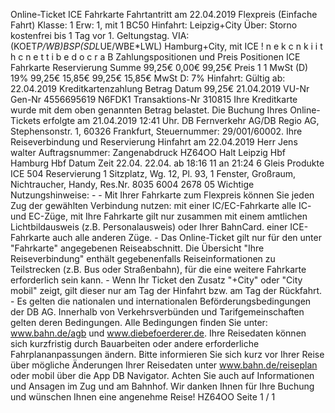 Online-Ticket ICE Fahrkarte Fahrtantritt am 22.04.2019 Flexpreis (Einfache Fahrt) Klasse: 1 Erw: 1, mit 1 BC50 Hinfahrt: Leipzig+City Über: Storno kostenfrei bis 1 Tag vor 1. Geltungstag. VIA: (KOET*P/WB)*BSP*(SDL*UE/WBE*LWL) Hamburg+City, mit ICE ! n e k c n k i i t h c n e t t i b e d o c r a B Zahlungspositionen und Preis Positionen ICE Fahrkarte Reservierung Summe 99,25€ 0,00€ 99,25€ Preis 1 1 MwSt (D) 19% 99,25€ 15,85€ 99,25€ 15,85€ MwSt D: 7% Hinfahrt: Gültig ab: 22.04.2019 Kreditkartenzahlung Betrag Datum 99,25€ 21.04.2019 VU-Nr Gen-Nr 4556695619 N6FDK1 Transaktions-Nr 310815 Ihre Kreditkarte wurde mit dem oben genannten Betrag belastet. Die Buchung Ihres Online-Tickets erfolgte am 21.04.2019 12:41 Uhr. DB Fernverkehr AG/DB Regio AG, Stephensonstr. 1, 60326 Frankfurt, Steuernummer: 29/001/60002. Ihre Reiseverbindung und Reservierung Hinfahrt am 22.04.2019 Herr Jens walter Auftragsnummer: Zangenabdruck HZ64OO Halt Leipzig Hbf Hamburg Hbf Datum Zeit 22.04. 22.04. ab 18:16 11 an 21:24 6 Gleis Produkte ICE 504 Reservierung 1 Sitzplatz, Wg. 12, Pl. 93, 1 Fenster, Großraum, Nichtraucher, Handy, Res.Nr. 8035 6004 2678 05 Wichtige Nutzungshinweise: - - Mit Ihrer Fahrkarte zum Flexpreis können Sie jeden Zug der gewählten Verbindung nutzen: mit einer IC/EC-Fahrkarte alle IC- und EC-Züge, mit Ihre Fahrkarte gilt nur zusammen mit einem amtlichen Lichtbildausweis (z.B. Personalausweis) oder Ihrer BahnCard. einer ICE-Fahrkarte auch alle anderen Züge. - Das Online-Ticket gilt nur für den unter "Fahrkarte" angegebenen Reiseabschnitt. Die Übersicht "Ihre Reiseverbindung" enthält gegebenenfalls Reiseinformationen zu Teilstrecken (z.B. Bus oder Straßenbahn), für die eine weitere Fahrkarte erforderlich sein kann. - Wenn Ihr Ticket den Zusatz "+City" oder "City mobil" zeigt, gilt dieser nur am Tag der Hinfahrt bzw. am Tag der Rückfahrt. - Es gelten die nationalen und internationalen Beförderungsbedingungen der DB AG. Innerhalb von Verkehrsverbünden und Tarifgemeinschaften gelten deren Bedingungen. Alle Bedingungen finden Sie unter: www.bahn.de/agb und www.diebefoerderer.de. Ihre Reisedaten können sich kurzfristig durch Bauarbeiten oder andere erforderliche Fahrplananpassungen ändern. Bitte informieren Sie sich kurz vor Ihrer Reise über mögliche Änderungen Ihrer Reisedaten unter www.bahn.de/reiseplan oder mobil über die App DB Navigator. Achten Sie auch auf Informationen und Ansagen im Zug und am Bahnhof. Wir danken Ihnen für Ihre Buchung und wünschen Ihnen eine angenehme Reise! HZ64OO Seite 1 / 1